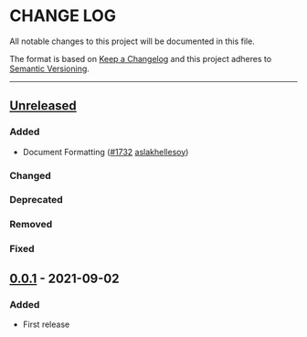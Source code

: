# CHANGE LOG
All notable changes to this project will be documented in this file.

The format is based on [Keep a Changelog](http://keepachangelog.com/)
and this project adheres to [Semantic Versioning](http://semver.org/).

----
## [Unreleased]

### Added

* Document Formatting
  ([#1732](https://github.com/cucumber/common/pull/1732)
   [aslakhellesoy])

### Changed

### Deprecated

### Removed

### Fixed

## [0.0.1] - 2021-09-02

### Added

* First release

<!-- Releases -->
[Unreleased]: https://github.com/cucumber/common/compare/language-service/v0.0.1...main
[0.0.1]:      https://github.com/cucumber/common/tree/language-service/v0.0.1

<!-- Contributors in alphabetical order -->
[aslakhellesoy]:    https://github.com/aslakhellesoy

